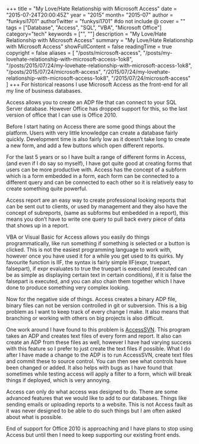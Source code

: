 +++
title = "My Love/Hate Relationship with Microsoft Access"
date = "2015-07-24T20:00:45Z"
year = "2015"
month= "2015-07"
author = "funkysi1701"
authorTwitter = "funkysi1701" #do not include @
cover = ""
tags = ["Database", "Access", "SQL", "VBA", "Microsoft Office"]
category="tech"
keywords = ["", ""]
description =  "My Love/Hate Relationship with Microsoft Access"
summary = "My Love/Hate Relationship with Microsoft Access"
showFullContent = false
readingTime = true
copyright = false
aliases = [
    "/posts/microsoft-access",
    "/posts/my-lovehate-relationship-with-microsoft-access-1ok8",
    "/posts/2015/07/24/my-lovehate-relationship-with-microsoft-access-1ok8",
    "/posts/2015/07/24/microsoft-access",
    "/2015/07/24/my-lovehate-relationship-with-microsoft-access-1ok8",
    "/2015/07/24/microsoft-access"
]
+++
For historical reasons I use Microsoft Access as the front-end for all my line of business databases.

Access allows you to create an ADP file that can connect to your SQL Server database. However Office has dropped support for this, so the last version of office that I can use is Office 2010.

Before I start hating on Access there are some good things about the platform. Users with very little knowledge can create a database fairly quickly. Development time is also fairly low as it doesn’t take long to create a new form, and add a few buttons which open different reports.

For the last 5 years or so I have built a range of different forms in Access, (and even if I do say so myself), I have got quite good at creating forms that users can be more productive with. Access has the concept of a subform which is a form embedded in a form, each form can be connected to a different query and can be connected to each other so it is relatively easy to create something quite powerful.

Access report are an easy way to create professional looking reports that can be sent out to clients, or used by management and they also have the concept of subreports, (same as subforms but embedded in a report), this means you don’t have to write one query to pull back every piece of data that shows up in a report.

VBA or Visual Basic for Access allows you easily do things programmatically, like run something if something is selected or a button is clicked. This is not the easiest programming language to work with, however once you have used it for a while you get used to its quirks. My favourite function is IIF, the syntax is fairly simple IIF(expr, truepart, falsepart), if expr evaluates to true the truepart is executed (executed can be as simple as displaying certain text in certain conditions), if it is false the falsepart is executed, and you can also chain them together which I have done to produce something very complex looking.

Now for the negative side of things. Access creates a binary ADP file, binary files can not be version controlled in git or subversion. This is a big problem as I want to keep track of every change I make. It also means that branching or working with others on big projects is also difficult.

One work around I have found to this problem is [AccessSVN](https://accesssvn.codeplex.com/). This program takes an ADP and creates text files of every form and report. It also can create an ADP from these files as well, however I have had varying success with this feature so I prefer to just create the text files if possible. What I do after I have made a change to the ADP is to run AccessSVN, create text files and commit these to source control. You can then see what controls have been changed or added. It also helps with bugs as I have found that sometimes while testing access will apply a filter to a form, which will break things if deployed, which is very annoying.

Access can only do what access was designed to do. There are some advanced features that we would like to add to our databases. Things like sending emails or uploading reports to a website. This is not Access fault as it was never designed to be able to do such things but I am often asked about what is possible.

End of support for Office 2010 is approaching and I have plans to stop using Access but until then I need to keep supporting our existing front ends.